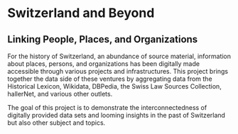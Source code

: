 # Switzerland and Beyond

## Linking People, Places, and Organizations

For the history of Switzerland, an abundance of source material, information about places, persons, and organizations has been digitally made accessible through various projects and infrastructures. This project brings together the data side of these ventures by aggregating data from the Historical Lexicon, Wikidata, DBPedia, the Swiss Law Sources Collection, hallerNet, and various other outlets.

The goal of this project is to demonstrate the interconnectedness of digitally provided data sets and looming insights in the past of Switzerland but also other subject and topics.
